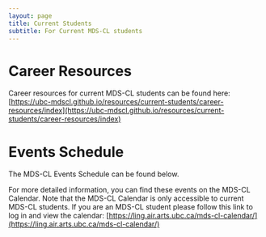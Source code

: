 ```yaml
---
layout: page
title: Current Students
subtitle: For Current MDS-CL students
---
```


# Career Resources

Career resources for current MDS-CL students can be found here: [https://ubc-mdscl.github.io/resources/current-students/career-resources/index](https://ubc-mdscl.github.io/resources/current-students/career-resources/index)

# Events Schedule

The MDS-CL Events Schedule can be found below. 

For more detailed information, you can find these events on the MDS-CL Calendar. Note that the MDS-CL Calendar is only accessible to current MDS-CL students. If you are an MDS-CL student please follow this link to log in and view the calendar: [https://ling.air.arts.ubc.ca/mds-cl-calendar/](https://ling.air.arts.ubc.ca/mds-cl-calendar/)
